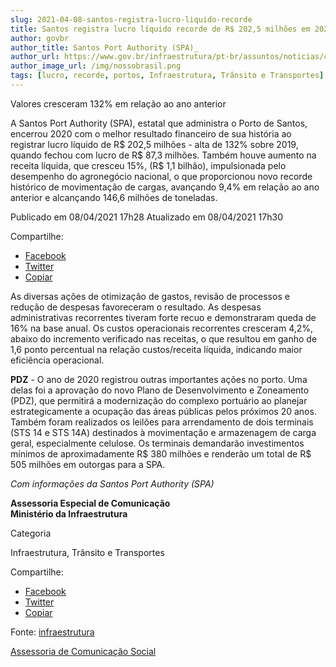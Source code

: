 ```yaml
---
slug: 2021-04-08-santos-registra-lucro-liquido-recorde
title: Santos registra lucro líquido recorde de R$ 202,5 milhões em 2020
author: govbr
author_title: Santos Port Authority (SPA)_
author_url: https://www.gov.br/infraestrutura/pt-br/assuntos/noticias/curtas-infraestrutura/2021/4/santos-registra-lucro-liquido-recorde-de-r-202-5-milhoes-em-2020
author_image_url: /img/nossobrasil.png
tags: [lucro, recorde, portos, Infraestrutura, Trânsito e Transportes]
---
```


Valores cresceram 132% em relação ao ano anterior

A Santos Port Authority (SPA), estatal que administra o Porto de Santos, encerrou 2020 com o melhor resultado financeiro de sua história ao registrar lucro líquido de R$ 202,5 milhões - alta de 132% sobre 2019, quando fechou com lucro de R$ 87,3 milhões. Também houve aumento na receita líquida, que cresceu 15%, (R$ 1,1 bilhão), impulsionada pelo desempenho do agronegócio nacional, o que proporcionou novo recorde histórico de movimentação de cargas, avançando 9,4% em relação ao ano anterior e alcançando 146,6 milhões de toneladas.

<!--truncate-->

Publicado em 08/04/2021 17h28 Atualizado em 08/04/2021 17h30

Compartilhe: 
*   [Facebook](https://www.facebook.com/sharer.php?u=https://www.gov.br/infraestrutura/pt-br/assuntos/noticias/curtas-infraestrutura/2021/4/santos-registra-lucro-liquido-recorde-de-r-202-5-milhoes-em-2020)
*    [Twitter](https://twitter.com/share?text=Santos%20registra%20lucro%20l%C3%ADquido%20recorde%20de%20R%24%20202%2C5%20milh%C3%B5es%20em%202020&url=https://www.gov.br/infraestrutura/resolveuid/be3345efee704e9ab32e22933f099413)
*   [Copiar](https://www.gov.br/infraestrutura/pt-br/assuntos/noticias/curtas-infraestrutura/2021/4/santos-registra-lucro-liquido-recorde-de-r-202-5-milhoes-em-2020)

As diversas ações de otimização de gastos, revisão de processos e redução de despesas favoreceram o resultado. As despesas administrativas recorrentes tiveram forte recuo e demonstraram queda de 16% na base anual. Os custos operacionais recorrentes cresceram 4,2%, abaixo do incremento verificado nas receitas, o que resultou em ganho de 1,6 ponto percentual na relação custos/receita líquida, indicando maior eficiência operacional.

**PDZ** - O ano de 2020 registrou outras importantes ações no porto. Uma delas foi a aprovação do novo Plano de Desenvolvimento e Zoneamento (PDZ), que permitirá a modernização do complexo portuário ao planejar estrategicamente a ocupação das áreas públicas pelos próximos 20 anos. Também foram realizados os leilões para arrendamento de dois terminais (STS 14 e STS 14A) destinados à movimentação e armazenagem de carga geral, especialmente celulose. Os terminais demandarão investimentos mínimos de aproximadamente R$ 380 milhões e renderão um total de R$ 505 milhões em outorgas para a SPA.

_Com informações da Santos Port Authority (SPA)_

**Assessoria Especial de Comunicação**  
**Ministério da Infraestrutura**

Categoria

Infraestrutura, Trânsito e Transportes

Compartilhe: 
*   [Facebook](https://www.facebook.com/sharer.php?u=https://www.gov.br/infraestrutura/pt-br/assuntos/noticias/curtas-infraestrutura/2021/4/santos-registra-lucro-liquido-recorde-de-r-202-5-milhoes-em-2020)
*    [Twitter](https://twitter.com/share?text=Santos%20registra%20lucro%20l%C3%ADquido%20recorde%20de%20R%24%20202%2C5%20milh%C3%B5es%20em%202020&url=https://www.gov.br/infraestrutura/resolveuid/be3345efee704e9ab32e22933f099413)
*   [Copiar](https://www.gov.br/infraestrutura/pt-br/assuntos/noticias/curtas-infraestrutura/2021/4/santos-registra-lucro-liquido-recorde-de-r-202-5-milhoes-em-2020)

Fonte: [infraestrutura](https://www.gov.br/infraestrutura/pt-br)

[Assessoria de Comunicação Social](/docs/infraestrutura/links)
